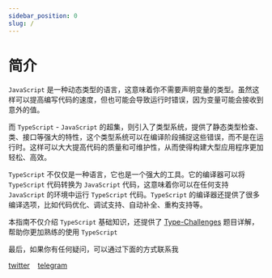 ```yaml
---
sidebar_position: 0
slug: /
---
```


# 简介

`JavaScript` 是一种动态类型的语言，这意味着你不需要声明变量的类型。虽然这样可以提高编写代码的速度，但也可能会导致运行时错误，因为变量可能会接收到意外的值。

而 `TypeScript` - `JavaScript` 的超集，则引入了类型系统，提供了静态类型检查、类、接口等强大的特性，这个类型系统可以在编译阶段捕捉这些错误，而不是在运行时。这样可以大大提高代码的质量和可维护性，从而使得构建大型应用程序更加轻松、高效。

`TypeScript` 不仅仅是一种语言，它也是一个强大的工具。它的编译器可以将 `TypeScript` 代码转换为 `JavaScript` 代码，这意味着你可以在任何支持 `JavaScript` 的环境中运行 `TypeScript` 代码。`TypeScript` 的编译器还提供了很多编译选项，比如代码优化、调试支持、自动补全、重构支持等。

本指南不仅介绍 `TypeScript` 基础知识，还提供了 [Type-Challenges](https://github.com/type-challenges/type-challenges) 题目详解，帮助你更加熟练的使用 `TypeScript`

最后，如果你有任何疑问，可以通过下面的方式联系我

[twitter](https://twitter.com/gwanbit)
&nbsp; &nbsp;[telegram](https://t.me/gmbite)
